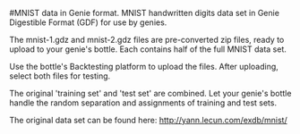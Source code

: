 #MNIST data in Genie format.
MNIST handwritten digits data set in Genie Digestible Format (GDF) for use by genies.

The mnist-1.gdz and mnist-2.gdz files are pre-converted zip files, ready to upload to your genie's bottle.  Each contains half of the full MNIST data set.

Use the bottle's Backtesting platform to upload the files.  After uploading, select both files for testing.

The original 'training set' and 'test set' are combined.  Let your genie's bottle handle the random separation and assignments of training and test sets.


The original data set can be found here: http://yann.lecun.com/exdb/mnist/
